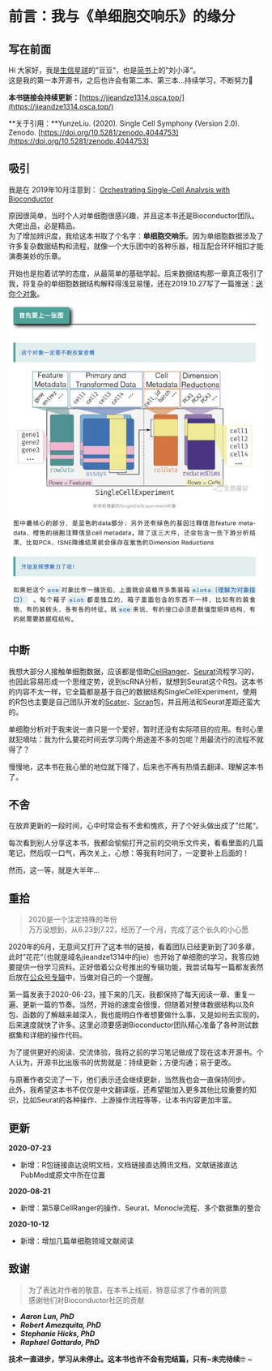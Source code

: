 # 前言：我与《单细胞交响乐》的缘分

## 写在前面

Hi 大家好，我是[生信星球](https://jieandze1314-1255603621.cos.ap-guangzhou.myqcloud.com/blog/2020-05-09-035101.png)的”豆豆“，也是[简书](https://www.jianshu.com/u/d7b77c171c15)上的”刘小泽“。  
这是我的第一本开源书，之后也许会有第二本、第三本...持续学习，不断努力🤠 

**本书链接会持续更新：**[https://jieandze1314.osca.top/](https://jieandze1314.osca.top/)

**关于引用：**YunzeLiu. \(2020\). Single Cell Symphony \(Version 2.0\). Zenodo. [https://doi.org/10.5281/zenodo.4044753](https://doi.org/10.5281/zenodo.4044753)

## 吸引

我是在 2019年10月注意到： [Orchestrating Single-Cell Analysis with Bioconductor](https://osca.bioconductor.org/)

原因很简单，当时个人对单细胞很感兴趣，并且这本书还是Bioconductor团队。大佬出品，必是精品。  
为了增加辨识度，我给这本书取了个名字：**单细胞交响乐**。因为单细胞数据涉及了许多复杂数据结构和流程，就像一个大乐团中的各种乐器，相互配合环环相扣才能演奏美妙的乐章。

开始也是抱着试学的态度，从最简单的基础学起。后来数据结构那一章真正吸引了我，将复杂的单细胞数据结构解释得浅显易懂，还在2019.10.27写了一篇推送：[送你个对象](https://mp.weixin.qq.com/s/-zvslOg39KGodaxJcQJYaQ)。

![](.gitbook/assets/image%20%281%29.png)

## 中断

我想大部分人接触单细胞数据，应该都是借助[CellRanger](https://support.10xgenomics.com/single-cell-gene-expression/software/pipelines/latest/what-is-cell-ranger)、[Seurat](https://satijalab.org/seurat/)流程学习的，也因此容易形成一个思维定势，说到scRNA分析，就想到Seurat这个R包。这本书的内容不太一样，它全篇都是基于自己的数据结构SingleCellExperiment，使用的R包也主要是自己团队开发的[Scater](http://bioconductor.org/packages/release/bioc/vignettes/scater/inst/doc/overview.html)、[Scran](https://bioconductor.org/packages/release/bioc/vignettes/scran/inst/doc/scran.html)包，并且用法和Seurat差距还蛮大的。

单细胞分析对于我来说一直只是一个爱好，暂时还没有实际项目的应用。有时心里就犯嘀咕：我为什么要花时间去学习两个用途差不多的包呢？用最流行的流程不就得了？

慢慢地，这本书在我心里的地位就下降了，后来也不再有热情去翻译、理解这本书了。

## 不舍

在放弃更新的一段时间，心中时常会有不舍和愧疚，开了个好头做出成了”烂尾“。

每次看到别人分享这本书，我都会偷偷打开之前的交响乐文件夹，看看里面的几篇笔记，然后叹一口气，再次关上，心想：等我有时间了，一定要补上后面的！

然而，这一等，就是大半年...

## 重拾

> 2020是一个注定特殊的年份  
> 万万没想到，从6.23到7.22，经历了一个月，完成了这个长久的小心愿

2020年的6月，无意间又打开了这本书的链接，看着团队已经更新到了30多章，此时”花花“（也就是域名jieandze1314中的jie）也开始了单细胞的学习，我答应她要提供一份学习资料。正好借着公众号推出的专辑功能，我尝试每写一篇都发表然后放在[公众号专辑](https://mp.weixin.qq.com/mp/appmsgalbum?action=getalbum&__biz=MzU4NjU4ODQ2MQ==&scene=1&album_id=1402375646780817409#wechat_redirect)中，当做对自己的一个提醒。

第一篇发表于2020-06-23，接下来的几天，我都保持了每天阅读一章、重复一遍、更新一篇的节奏。当然，开始的速度会很慢，但随着对整体数据结构以及R包、函数的了解越来越深入，我也能明白作者想要做什么事，又是如何去实现的，后来速度就快了许多。这里必须要感谢Bioconductor团队精心准备了各种测试数据集和详细的操作代码。

为了提供更好的阅读、交流体验，我将之前的学习笔记做成了现在这本开源书。个人认为，开源书比出版书的优势就是：持续更新；方便沟通；易于更改。

与原著作者交流了一下，他们表示还会继续更新，当然我也会一直保持同步。  
此外，我希望这本书不仅仅是中文翻译版，还希望能加入更多其他比较重要的知识，比如Seurat的各种操作、上游操作流程等等，让本书内容更加丰富。

## 更新

**2020-07-23**

* 新增：R包链接直达说明文档，文档链接直达腾讯文档，文献链接直达PubMed或原文中所在位置

**2020-08-21**

* 新增：第5章CellRanger的操作、Seurat、Monocle流程、多个数据集的整合

**2020-10-12**

* 新增：增加几篇单细胞领域文献阅读

## 致谢

> 为了表达对作者的敬意，在本书上线前，特意征求了作者的同意  
> 感谢他们对Bioconductor社区的贡献

* _**Aaron Lun, PhD**_
* _**Robert Amezquita, PhD**_
* _**Stephanie Hicks, PhD**_
* _**Raphael Gottardo, PhD**_

**技术一直进步，学习从未停止。这本书也许不会有完结篇，只有~未完待续**🤓 ~


